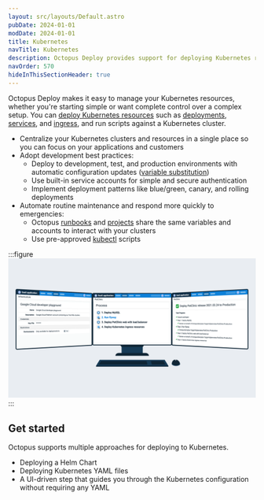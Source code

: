 ```yaml
---
layout: src/layouts/Default.astro
pubDate: 2024-01-01
modDate: 2024-01-01
title: Kubernetes
navTitle: Kubernetes
description: Octopus Deploy provides support for deploying Kubernetes resources.
navOrder: 570
hideInThisSectionHeader: true
---
```


Octopus Deploy makes it easy to manage your Kubernetes resources, whether you're starting simple or want complete control over a complex setup. You can [deploy Kubernetes resources](https://octopus.com/use-case/kubernetes) such as [deployments](/docs/deployments/kubernetes/deploy-container/), [services](/docs/deployments/kubernetes/deploy-service/), and [ingress](/docs/deployments/kubernetes/deploy-ingress), and run scripts against a Kubernetes cluster.

- Centralize your Kubernetes clusters and resources in a single place so you can focus on your applications and customers
- Adopt development best practices:
  - Deploy to development, test, and production environments with automatic configuration updates ([variable substitution](/docs/projects/variables/variable-substitutions))
  - Use built-in service accounts for simple and secure authentication
  - Implement deployment patterns like blue/green, canary, and rolling deployments
- Automate routine maintenance and respond more quickly to emergencies:
  - Octopus [runbooks](/docs/runbooks/) and [projects](/docs/projects) share the same variables and accounts to interact with your clusters
  - Use pre-approved [kubectl](/docs/deployments/kubernetes/kubectl) scripts

:::figure
![Three screenshots from Octopus, showing the Google Cloud account configuration, Kubernetes deployment process, and a successful deployment to production.](/docs/deployments/kubernetes/image-octopus-gcp-kubernetes-2021-q3.png)
:::

## Get started

Octopus supports multiple approaches for deploying to Kubernetes. 

 - Deploying a Helm Chart 
 - Deploying Kubernetes YAML files
 - A UI-driven step that guides you through the Kubernetes configuration without requiring any YAML 